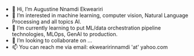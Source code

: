 - 👋 Hi, I’m Augustine Nnamdi Ekweariri
- 👀 I’m interested in machine learning, computer vision, Natural Language Processing and all topics AI.
- 🌱 I’m currently learning to put ML/data orchestration pipeline technologies, MLOps, GenAI  to production.
- 💞️ I’m looking to collaborate on ...
- 📫 You can reach me via email: ekwearirinnamdi 'at' yahoo.com

<!---
85nnamdi/85nnamdi is a ✨ special ✨ repository because its `README.md` (this file) appears on your GitHub profile.
You can click the Preview link to take a look at your changes.
--->
